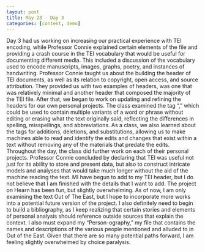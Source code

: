 ```yaml
---
layout: post
title: May 28 - Day 3
categories: [content, demo]
---
```

Day 3 had us working on increasing our practical experience with TEI encoding, while Professor Connie explained certain elements of the file and providing a crash course in the TEI vocabulary that would be useful for documenting different media. This included a discussion of the vocabulary used to encode manuscripts, images, graphs, poetry, and instances of handwriting. Professor Connie taught us about the building the header of TEI documents, as well as its relation to copyright, open access, and source attribution. They provided us with two examples of headers, was one that was relatively minimal and another header that composed the majority of the TEI file. After that, we began to work on updating and refining the headers for our own personal projects. The class examined the tag “<choice></choice>,” which could be used to contain multiple variants of a word or phrase without editing or erasing what the text originally said, reflecting the differences in spelling, misspellings, and abbreviations. As a class, we also learned about the tags for additions, deletions, and substitutions, allowing us to make machines able to read and identify the edits and changes that exist within a text without removing any of the materials that predate the edits. Throughout the day, the class did further work on each of their personal projects. Professor Connie concluded by declaring that TEI was useful not just for its ability to store and present data, but also to construct intricate models and analyses that would take much longer without the aid of the machine reading the text. MI have begun to add to my TEI header, but I do not believe that I am finished with the details that I want to add. The project on Hearn has been fun, but slightly overwhelming. As of now, I am only examining the text Out of The East, but I hope to incorporate more works into a potential future version of the project. I also definitely need to begin to build a bibliography, as I keep realizing that certain stories and elements of personal analysis should reference outside sources that explain the context. I also must expand my “Person-ography,” my file that contains the names and descriptions of the various people mentioned and alluded to in Out of the East. Given that there are so many potential paths forward, I am feeling slightly overwhelmed by choice paralysis. 
